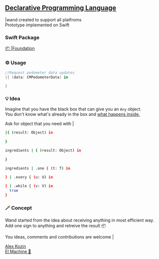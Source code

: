 
## **[Declarative Programming Language](https://github.com/The-Wand/Wand)**

|wand created to support all platfroms   
Prototype implemented on Swift

### Swift Package
[📦 |Foundation](https://github.com/The-Wand/Foundation)  

### ⚙️ Usage

```swift
//Request pedometer data updates
|{ (data: CMPedometerData) in 

}
```

### 💡 Idea
  Imagine that you have the black box that can give you an ```Any``` object.   
  You don't know what's already in the box and [what happens inside.](https://wikipedia.org/wiki/Encapsulation_(computer_programming))   
      
  Ask for object that you need with |

```bash
|{ (result: Object) in
            
}
```
```bash
ingredients | { (result: Object) in
            
}
```
```bash
ingredients | .one { (t: T) in
            
} | .every { (u: U) in

} | .while { (v: V) in
  true
}
```

### 🪄 Сoncept

Wand started from the idea about receiving anything in most efficient way.   
Add one sign to anything and retreive the result 📦

You ideas, comments and contributions are welcome |

[Alex Kozin](mailto:al@el-machine.com)  
[El Machine 🤖](https://el-machine.com)
